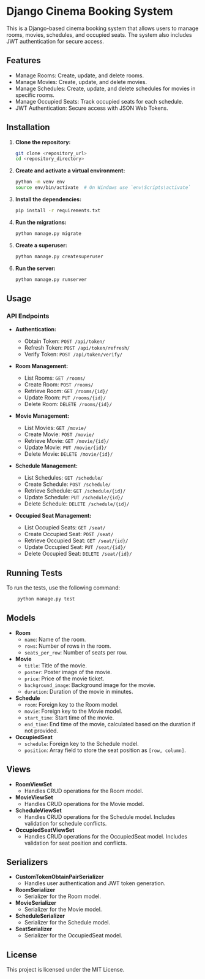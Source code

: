 # Django Cinema Booking System

This is a Django-based cinema booking system that allows users to manage rooms, movies, schedules, and occupied seats. The system also includes JWT authentication for secure access.

## Features

- Manage Rooms: Create, update, and delete rooms.
- Manage Movies: Create, update, and delete movies.
- Manage Schedules: Create, update, and delete schedules for movies in specific rooms.
- Manage Occupied Seats: Track occupied seats for each schedule.
- JWT Authentication: Secure access with JSON Web Tokens.

## Installation

1. **Clone the repository:**
    ```bash
    git clone <repository_url>
    cd <repository_directory>
    ```

2. **Create and activate a virtual environment:**
    ```bash
    python -m venv env
    source env/bin/activate  # On Windows use `env\Scripts\activate`
    ```

3. **Install the dependencies:**
    ```bash
    pip install -r requirements.txt
    ```

4. **Run the migrations:**
    ```bash
    python manage.py migrate
    ```

5. **Create a superuser:**
    ```bash
    python manage.py createsuperuser
    ```

6. **Run the server:**
    ```bash
    python manage.py runserver
    ```

## Usage

### API Endpoints

- **Authentication:**
  - Obtain Token: `POST /api/token/`
  - Refresh Token: `POST /api/token/refresh/`
  - Verify Token: `POST /api/token/verify/`

- **Room Management:**
  - List Rooms: `GET /rooms/`
  - Create Room: `POST /rooms/`
  - Retrieve Room: `GET /rooms/{id}/`
  - Update Room: `PUT /rooms/{id}/`
  - Delete Room: `DELETE /rooms/{id}/`

- **Movie Management:**
  - List Movies: `GET /movie/`
  - Create Movie: `POST /movie/`
  - Retrieve Movie: `GET /movie/{id}/`
  - Update Movie: `PUT /movie/{id}/`
  - Delete Movie: `DELETE /movie/{id}/`

- **Schedule Management:**
  - List Schedules: `GET /schedule/`
  - Create Schedule: `POST /schedule/`
  - Retrieve Schedule: `GET /schedule/{id}/`
  - Update Schedule: `PUT /schedule/{id}/`
  - Delete Schedule: `DELETE /schedule/{id}/`

- **Occupied Seat Management:**
  - List Occupied Seats: `GET /seat/`
  - Create Occupied Seat: `POST /seat/`
  - Retrieve Occupied Seat: `GET /seat/{id}/`
  - Update Occupied Seat: `PUT /seat/{id}/`
  - Delete Occupied Seat: `DELETE /seat/{id}/`

## Running Tests

To run the tests, use the following command:
```bash
    python manage.py test
 ```
## Models
- **Room**
  - `name`: Name of the room.
  - `rows`: Number of rows in the room.
  - `seats_per_row`: Number of seats per row.
- **Movie**
  - `title`: Title of the movie.
  - `poster`: Poster image of the movie.
  - `price`: Price of the movie ticket.
  - `background_image`: Background image for the movie.
  - `duration`: Duration of the movie in minutes.
- **Schedule**
  - `room`: Foreign key to the Room model.
  - `movie`: Foreign key to the Movie model.
  - `start_time`: Start time of the movie.
  - `end_time`: End time of the movie, calculated based on the duration if not provided.
- **OccupiedSeat**
  - `schedule`: Foreign key to the Schedule model.
  - `position`: Array field to store the seat position as `[row, column]`.

## Views
- **RoomViewSet**
  - Handles CRUD operations for the Room model.
- **MovieViewSet**
  - Handles CRUD operations for the Movie model.
- **ScheduleViewSet**
  - Handles CRUD operations for the Schedule model. Includes validation for schedule conflicts.
- **OccupiedSeatViewSet**
  - Handles CRUD operations for the OccupiedSeat model. Includes validation for seat position and conflicts.

## Serializers
- **CustomTokenObtainPairSerializer**
  - Handles user authentication and JWT token generation.
- **RoomSerializer**
  - Serializer for the Room model.
- **MovieSerializer**
  - Serializer for the Movie model.
- **ScheduleSerializer**
  - Serializer for the Schedule model.
- **SeatSerializer**
  - Serializer for the OccupiedSeat model.

## License
This project is licensed under the MIT License.